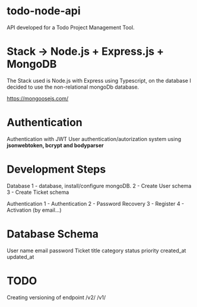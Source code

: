 # todo-node-api
API developed for a Todo Project Management Tool.
# Stack -> Node.js + Express.js + MongoDB
The Stack used is Node.js with Express using Typescript, on the database I decided to use the non-relational mongoDb database.

https://mongoosejs.com/
# Authentication
Authentication with JWT
User authentication/autorization system using **jsonwebtoken, bcrypt and bodyparser**

# Development Steps
Database
1 - database, install/configure mongoDB.
2 - Create User schema
3 - Create Ticket schema

Authentication
1 - Authentication
2 - Password Recovery
3 - Register
4 - Activation (by email...)
# Database Schema
User
    name
    email
    password
Ticket
    title
    category
    status
    priority
    created_at
    updated_at

# TODO
Creating versioning of endpoint
/v2/
/v1/ 
